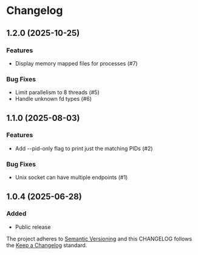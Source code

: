 # Changelog

## 1.2.0 (2025-10-25)

### Features
- Display memory mapped files for processes (#7)

### Bug Fixes
- Limit parallelism to 8 threads (#5)
- Handle unknown fd types (#6)

## 1.1.0 (2025-08-03)

### Features
- Add --pid-only flag to print just the matching PIDs (#2)

### Bug Fixes
- Unix socket can have multiple endpoints (#1)

## 1.0.4 (2025-06-28)

### Added

- Public release

The project adheres to [Semantic Versioning](https://semver.org/spec/v2.0.0.html) and
this CHANGELOG follows the [Keep a Changelog](https://keepachangelog.com/en/1.0.0/) standard.
